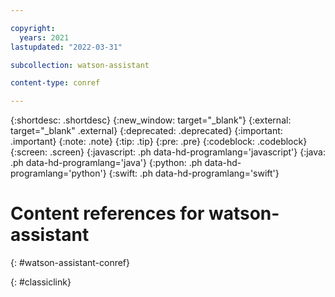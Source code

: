 ```yaml
---

copyright:
  years: 2021
lastupdated: "2022-03-31"

subcollection: watson-assistant

content-type: conref

---
```


{:shortdesc: .shortdesc}
{:new_window: target="_blank"}
{:external: target="_blank" .external}
{:deprecated: .deprecated}
{:important: .important}
{:note: .note}
{:tip: .tip}
{:pre: .pre}
{:codeblock: .codeblock}
{:screen: .screen}
{:javascript: .ph data-hd-programlang='javascript'}
{:java: .ph data-hd-programlang='java'}
{:python: .ph data-hd-programlang='python'}
{:swift: .ph data-hd-programlang='swift'}

# Content references for watson-assistant
{: #watson-assistant-conref}

<!--This documentation is for the **new {{site.data.keyword.conversationfull}}** experience. To see the documentation for the classic {{site.data.keyword.conversationshort}}, please go [here](https://cloud.ibm.com/docs/assistant){: external}.
{: important}-->
{: #classiclink}
